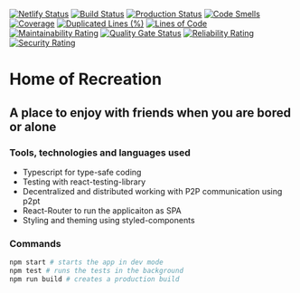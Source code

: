 [![Netlify Status](https://api.netlify.com/api/v1/badges/767f5835-23d6-49bb-b9ea-128c3bafde3f/deploy-status)](https://app.netlify.com/sites/homeofrec/deploys)
[![Build Status](https://travis-ci.org/tanayseven/house-of-recreation.svg?branch=master)](https://travis-ci.org/tanayseven/house-of-recreation)
[![Production Status](https://img.shields.io/website?down_color=red&down_message=Production%20is%20Down&up_color=green&up_message=Production%20is%20Up&url=https%3A%2F%2Fhomeofrec.netlify.app%2F)](https://homeofrec.netlify.app/#/)
[![Code Smells](https://sonarcloud.io/api/project_badges/measure?project=tanayseven_house-of-recreation&metric=code_smells)](https://sonarcloud.io/dashboard?id=tanayseven_house-of-recreation)
[![Coverage](https://sonarcloud.io/api/project_badges/measure?project=tanayseven_house-of-recreation&metric=coverage)](https://sonarcloud.io/dashboard?id=tanayseven_house-of-recreation)
[![Duplicated Lines (%)](https://sonarcloud.io/api/project_badges/measure?project=tanayseven_house-of-recreation&metric=duplicated_lines_density)](https://sonarcloud.io/dashboard?id=tanayseven_house-of-recreation)
[![Lines of Code](https://sonarcloud.io/api/project_badges/measure?project=tanayseven_house-of-recreation&metric=ncloc)](https://sonarcloud.io/dashboard?id=tanayseven_house-of-recreation)
[![Maintainability Rating](https://sonarcloud.io/api/project_badges/measure?project=tanayseven_house-of-recreation&metric=sqale_rating)](https://sonarcloud.io/dashboard?id=tanayseven_house-of-recreation)
[![Quality Gate Status](https://sonarcloud.io/api/project_badges/measure?project=tanayseven_house-of-recreation&metric=alert_status)](https://sonarcloud.io/dashboard?id=tanayseven_house-of-recreation)
[![Reliability Rating](https://sonarcloud.io/api/project_badges/measure?project=tanayseven_house-of-recreation&metric=reliability_rating)](https://sonarcloud.io/dashboard?id=tanayseven_house-of-recreation)
[![Security Rating](https://sonarcloud.io/api/project_badges/measure?project=tanayseven_house-of-recreation&metric=security_rating)](https://sonarcloud.io/dashboard?id=tanayseven_house-of-recreation)


# Home of Recreation

## A place to enjoy with friends when you are bored or alone

### Tools, technologies and languages used

- Typescript for type-safe coding
- Testing with react-testing-library
- Decentralized and distributed working with P2P communication using p2pt
- React-Router to run the applicaiton as SPA
- Styling and theming using styled-components

### Commands
```bash
npm start # starts the app in dev mode
npm test # runs the tests in the background
npm run build # creates a production build
```
